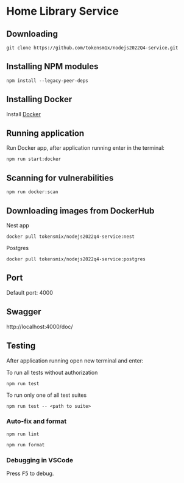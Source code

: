 # Home Library Service

## Downloading

```
git clone https://github.com/tokensm1x/nodejs2022Q4-service.git
```

## Installing NPM modules

```
npm install --legacy-peer-deps
```

## Installing Docker

Install [Docker](https://docs.docker.com/engine/install/)

## Running application

Run Docker app, after application running enter in the terminal:

```
npm run start:docker
```

## Scanning for vulnerabilities

```
npm run docker:scan
```

## Downloading images from DockerHub

Nest app

```
docker pull tokensmix/nodejs2022q4-service:nest
```

Postgres

```
docker pull tokensmix/nodejs2022q4-service:postgres
```

## Port

Default port: 4000

## Swagger

http://localhost:4000/doc/

## Testing

After application running open new terminal and enter:

To run all tests without authorization

```
npm run test
```

To run only one of all test suites

```
npm run test -- <path to suite>
```

### Auto-fix and format

```
npm run lint
```

```
npm run format
```

### Debugging in VSCode

Press <kbd>F5</kbd> to debug.
